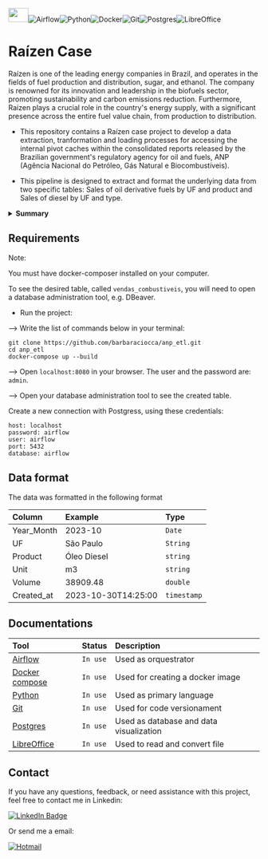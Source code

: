 <img src="https://scontent-gru1-1.xx.fbcdn.net/v/t39.30808-6/216612648_4090165791030684_2680195912454567511_n.png?_nc_cat=101&ccb=1-7&_nc_sid=5f2048&_nc_ohc=no8FmZfJg60AX8aT2QD&_nc_ht=scontent-gru1-1.xx&oh=00_AfDGCxsu_vxkTJb3oo0CAnQEzYhq1_zA77OyRd5CFlw8Bg&oe=6546AFCC" width="40" height="28">![Airflow](https://img.shields.io/badge/Airflow-017CEE?style=for-the-badge&logo=Apache%20Airflow&logoColor=white)![Python](https://img.shields.io/badge/Python-FFD43B?style=for-the-badge&logo=python&logoColor=blue)![Docker](https://img.shields.io/badge/Docker-2CA5E0?style=for-the-badge&logo=docker&logoColor=white)![Git](https://img.shields.io/badge/GIT-E44C30?style=for-the-badge&logo=git&logoColor=white)![Postgres](https://img.shields.io/badge/postgres-%23316192.svg?style=for-the-badge&logo=postgresql&logoColor=white)![LibreOffice](https://img.shields.io/badge/LibreOffice-%2318A303?style=for-the-badge&logo=LibreOffice&logoColor=white)

# Raízen Case 
Raízen is one of the leading energy companies in Brazil, and operates in the fields of fuel production and distribution, sugar, and ethanol. The company is renowned for its innovation and leadership in the biofuels sector, promoting sustainability and carbon emissions reduction. Furthermore, Raízen plays a crucial role in the country's energy supply, with a significant presence across the entire fuel value chain, from production to distribution.

- This repository contains a  Raízen case project to develop a data extraction, tranformation and loading processes for accessing the internal pivot caches within the consolidated reports released by the Brazilian government's regulatory agency for oil and fuels, ANP (Agência Nacional do Petróleo, Gás Natural e Biocombustíveis).

- This pipeline is designed to extract and format the underlying data from two specific tables: Sales of oil derivative fuels by UF and product and Sales of diesel by UF and type.



<details>
<summary><strong>Summary</strong></summary>

- [Requirements](#requirements)
- [Documentations](#documentations)
- [Contact](#contact)

</details>


## Requirements

Note: 

 You must have docker-composer installed on your computer.

 To see the desired table, called ```vendas_combustiveis```, you will need to open a database administration tool, e.g. DBeaver.


- Run the project:

--> Write the list of commands below in your terminal:
```
git clone https://github.com/barbaraciocca/anp_etl.git
cd anp_etl
docker-compose up --build
```
--> Open ```localhost:8080``` in your browser. 
    The user and the password are: ```admin```.

--> Open your database administration tool to see the created table.

Create a new connection with Postgress, using these credentials:
```
host: localhost
password: airflow
user: airflow
port: 5432
database: airflow
```


## Data format

The data was formatted in the following format

| Column   | Example       | Type                          |
| :---------- | :--------- | :---------------------------------- |
|Year_Month| 2023-10 |  `Date` |
|UF| São Paulo | `String`|
|Product| Óleo Diesel | `string`|
|Unit| m3 |  `string`  |
|Volume| 38909.48 | `double` |
|Created_at|2023-10-30T14:25:00| `timestamp`|

## Documentations

| Tool   | Status       | Description                           |
| :---------- | :--------- | :---------------------------------- |
|[Airflow](https://airflow.apache.org/docs/) | `In use` | Used as orquestrator |
|[Docker compose](https://docs.docker.com/) | `In use` | Used for creating a docker image |
|[Python](https://docs.python.org/3/) | `In use` | Used as primary language |
|[Git](https://git-scm.com/doc) | `In use` | Used for code versionament |
|[Postgres](https://www.postgresql.org/docs/) | `In use` | Used as database and data visualization |
|[LibreOffice](https://documentation.libreoffice.org/en/english-documentation/) | `In use` | Used to read and convert file |

## Contact 

If you have any questions, feedback, or need assistance with this project, feel free to contact me in Linkedin:

[![LinkedIn Badge](https://img.shields.io/badge/LinkedIn-0077B5?style=for-the-badge&logo=linkedin&logoColor=white)](https://www.linkedin.com/in/b%C3%A1rbara-etruri-ciocca-79264966/)

Or send me a email:

[![Hotmail](https://img.shields.io/badge/-Hotmail-0078D4?style=flat-square&logo=microsoft-outlook&logoColor=white)](mailto:barbara_ciocca@hotmail.com)
